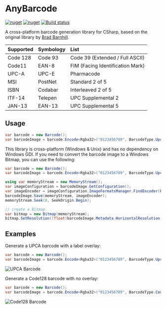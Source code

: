 # AnyBarcode
[![nuget](https://img.shields.io/nuget/v/AnyClone.svg)](https://www.nuget.org/packages/AnyBarcode/)
[![nuget](https://img.shields.io/nuget/dt/AnyClone.svg)](https://www.nuget.org/packages/AnyBarcode/)
[![Build status](https://ci.appveyor.com/api/projects/status/xr7gebcdins0hs4f?svg=true)](https://ci.appveyor.com/project/MichaelBrown/AnyBarcode)

A cross-platform barcode generation library for CSharp, based on the original library by [Brad Barnhill](https://github.com/barnhill/barcodelib).

|   Supported   |  Symbology    | List  |
| :------------- | :------------- | :-----|
| Code 128      | Code 93       | Code 39 (Extended / Full ASCII) |
| Code11        | EAN-8         | FIM (Facing Identification Mark) |
| UPC-A         | UPC-E         | Pharmacode   |
| MSI           | PostNet       | Standard 2 of 5 |
| ISBN          | Codabar       | Interleaved 2 of 5 |
| ITF-14        | Telepen       | UPC Supplemental 2 |
| JAN-13        | EAN-13        | UPC Supplemental 5 |

## Usage

```csharp
var barcode = new Barcode();
var barcodeImage = barcode.Encode<Rgba32>("0123456789", BarcodeType.Upca, 290, 120);
```

This library is cross-platform (Windows & Unix) and has no dependency on Windows GDI. If you need to convert the barcode image to a Windows Bitmap, you can use the following:

```csharp
var barcode = new Barcode();
var barcodeImage = barcode.Encode<Rgba32>("0123456789", BarcodeType.Upca);

using var memoryStream = new MemoryStream();
var imageConfiguration = barcodeImage.GetConfiguration();
var imageEncoder = imageConfiguration.ImageFormatsManager.FindEncoder(PngFormat.Instance);
barcodeImage.Save(memoryStream, imageEncoder);
memoryStream.Seek(0, SeekOrigin.Begin);

// create a Bitmap
var bitmap = new Bitmap(memoryStream);
bitmap.SetResolution((float)barcodeImage.Metadata.HorizontalResolution, (float)barcodeImage.Metadata.VerticalResolution);
```

## Examples

Generate a UPCA barcode with a label overlay:
```csharp
var barcode = new Barcode();
var barcodeImage = barcode.Encode<Rgba32>("0123456789", BarcodeType.Upca, 290, 120, true);
```
![UPCA Barcode](https://github.com/replaysMike/AnyBarcode/wiki/screenshots/upca.png)

Generate a Code128 barcode with no overlay:
```csharp
var barcode = new Barcode();
var barcodeImage = barcode.Encode<Rgba32>("0123456789", BarcodeType.Code128, 290, 120);
```
![Code128 Barcode](https://github.com/replaysMike/AnyBarcode/wiki/screenshots/code128.png)

